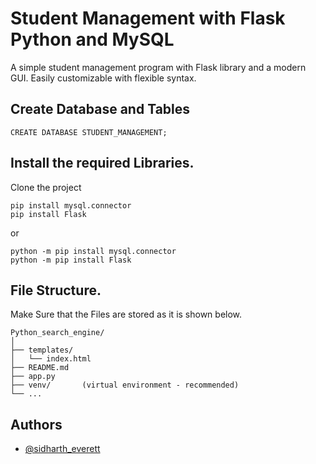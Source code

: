 
# Student Management with Flask Python and MySQL
A simple student management program with Flask library and a modern GUI.
Easily customizable with flexible syntax.

## Create Database and Tables
```CREATE DATABASE STUDENT_MANAGEMENT;```

## Install the required Libraries.

Clone the project

```
pip install mysql.connector
pip install Flask
```
or
```
python -m pip install mysql.connector
python -m pip install Flask
```

## File Structure.
Make Sure that the Files are stored as it is shown below.
```
Python_search_engine/
│
├── templates/
│   └── index.html
├── README.md
├── app.py
├── venv/       (virtual environment - recommended)
└── ...

```
## Authors

- [@sidharth_everett](https://github.com/Cyber-Zypher)
